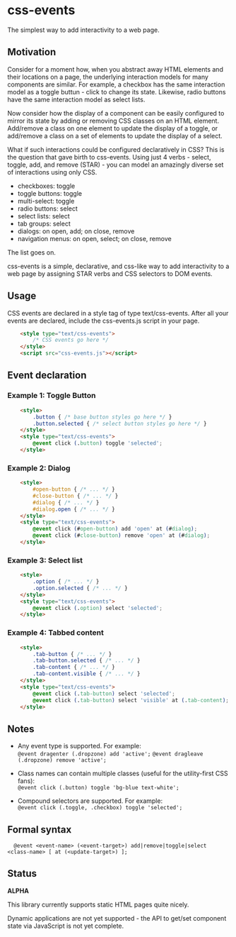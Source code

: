 # css-events
The simplest way to add interactivity to a web page.

## Motivation

Consider for a moment how, when you abstract away HTML elements and their locations on a page, 
the underlying interaction models for many components are similar. For example,
a checkbox has the same interaction model as a toggle buttun - click to change its
state. Likewise, radio buttons have the same interaction model as select lists.

Now consider how the display of a component can be easily configured to mirror its
state by adding or removing CSS classes on an HTML element. Add/remove a class
on one element to update the display of a toggle, or add/remove a class on a set of elements
to update the display of a select.

What if such interactions could be configured declaratively in CSS? This is the question that
gave birth to css-events. Using just 4 verbs - select, toggle, add, and remove (STAR) -
you can model an amazingly diverse set of interactions using only CSS.

- checkboxes: toggle
- toggle buttons: toggle
- multi-select: toggle
- radio buttons: select
- select lists: select
- tab groups: select
- dialogs: on open, add; on close, remove
- navigation menus: on open, select; on close, remove

The list goes on.

css-events is a simple, declarative, and css-like way to add interactivity to a web page 
by assigning STAR verbs and CSS selectors to DOM events.

## Usage

CSS events are declared in a style tag of type text/css-events. After all your events are declared,
include the css-events.js script in your page.

```html
	<style type="text/css-events">
		/* CSS events go here */
	</style>
	<script src="css-events.js"></script>
```

## Event declaration

### Example 1: Toggle Button

```html
	<style>
		.button { /* base button styles go here */ }
		.button.selected { /* select button styles go here */ }
	</style>
	<style type="text/css-events">
		@event click (.button) toggle 'selected';
	</style>
```

### Example 2: Dialog

```html
	<style>
		#open-button { /* ... */ }
		#close-button { /* ... */ }
		#dialog { /* ... */ }
		#dialog.open { /* ... */ }
	</style>
	<style type="text/css-events">
		@event click (#open-button) add 'open' at (#dialog);
		@event click (#close-button) remove 'open' at (#dialog);
	</style>
```

### Example 3: Select list

```html
	<style>
		.option { /* ... */ }
		.option.selected { /* ... */ }
	</style>
	<style type="text/css-events">
		@event click (.option) select 'selected';
	</style>
```

### Example 4: Tabbed content

```html
	<style>
		.tab-button { /* ... */ }
		.tab-button.selected { /* ... */ }
		.tab-content { /* ... */ }
		.tab-content.visible { /* ... */ }
	</style>
	<style type="text/css-events">
		@event click (.tab-button) select 'selected';
		@event click (.tab-button) select 'visible' at (.tab-content);
	</style>
```

## Notes

- Any event type is supported. For example:  
  `@event dragenter (.dropzone) add 'active';`
  `@event dragleave (.dropzone) remove 'active';`
  
- Class names can contain multiple classes (useful for the utility-first CSS fans):  
  `@event click (.button) toggle 'bg-blue text-white';`
  
- Compound selectors are supported. For example:  
  `@event click (.toggle, .checkbox) toggle 'selected';`


## Formal syntax

```
  @event <event-name> (<event-target>) add|remove|toggle|select <class-name> [ at (<update-target>) ];
```

## Status

**ALPHA**

This library currently supports static HTML pages quite nicely.

Dynamic applications are not yet supported - the API to get/set component state via 
JavaScript is not yet complete.

